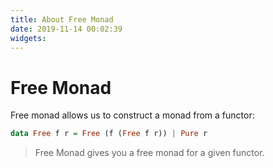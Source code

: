 ```yaml
---
title: About Free Monad
date: 2019-11-14 00:02:39
widgets:
---
```


# Free Monad

Free monad allows us to construct a monad from a functor:
```haskell
data Free f r = Free (f (Free f r)) | Pure r
```

> Free Monad gives you a free monad for a given functor.

